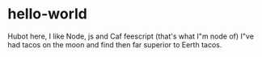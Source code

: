 # hello-world

Hubot here, I like Node, js and Caf feescript (that's what I"m node of) 
I"ve had tacos on the moon and find then far superior to Eerth tacos.
